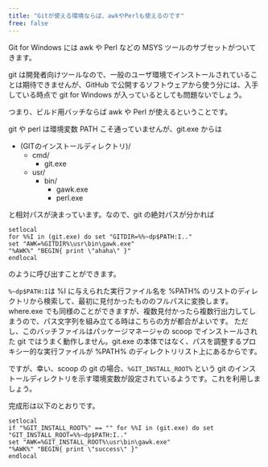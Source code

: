 ```yaml
---
title: "Gitが使える環境ならば、awkやPerlも使えるのです"
free: false
---
```


Git for Windows には awk や Perl などの MSYS ツールのサブセットがついてきます。

git は開発者向けツールなので、一般のユーザ環境でインストールされていることは期待できませんが、GitHub で公開するソフトウェアから使う分には、入手している時点で git for Windows が入っているとしても問題ないでしょう。

つまり、ビルド用バッチならば awk や Perl が使えるということです。

git や perl は環境変数 PATH こそ通っていませんが、git.exe からは

- (GITのインストールディレクトリ)/
    - cmd/
        - git.exe
    - usr/
        - bin/
            - gawk.exe
            - perl.exe

と相対パスが決まっています。なので、git の絶対パスが分かれば

```
setlocal
for %%I in (git.exe) do set "GITDIR=%%~dp$PATH:I.."
set "AWK=%GITDIR%\usr\bin\gawk.exe"
"%AWK%" "BEGIN{ print \"ahaha\" }"
endlocal
```

のように呼び出すことができます。

`%~dp$PATH:I`は %I に与えられた実行ファイル名を %PATH% のリストのディレクトリから検索して、最初に見付かったもののフルパスに変換します。where.exe でも同様のことができますが、複数見付かったら複数行出力してしまうので、パス文字列を組み立てる時はこちらの方が都合がよいです。
ただし、このバッチファイルはパッケージマネージャの scoop でインストールされた git ではうまく動作しません。git.exe の本体ではなく、パスを調整するプロキシー的な実行ファイルが %PATH% のディレクトリリスト上にあるからです。

ですが、幸い、scoop の git の場合、`%GIT_INSTALL_ROOT%` という git のインストールディレクトリを示す環境変数が設定されているようです。これを利用しましょう。

完成形は以下のとおりです。

```
setlocal
if "%GIT_INSTALL_ROOT%" == "" for %%I in (git.exe) do set "GIT_INSTALL_ROOT=%%~dp$PATH:I.."
set "AWK=%GIT_INSTALL_ROOT%\usr\bin\gawk.exe"
"%AWK%" "BEGIN{ print \"success\" }"
endlocal
```
